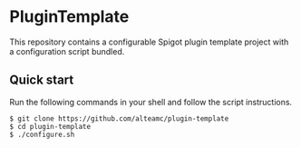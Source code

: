 # PluginTemplate

This repository contains a configurable Spigot plugin template project with a configuration script bundled.

## Quick start

Run the following commands in your shell and follow the script instructions.

```shell
$ git clone https://github.com/alteamc/plugin-template
$ cd plugin-template
$ ./configure.sh
```